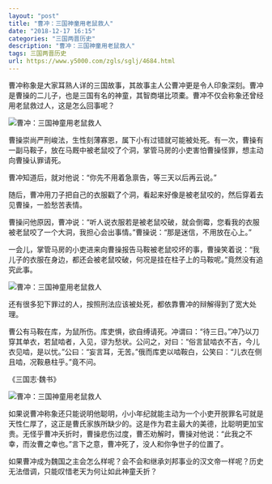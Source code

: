 ```yaml
---
layout: "post"
title: "曹冲：三国神童用老鼠救人"
date: "2018-12-17 16:15"
categories: "三国两晋历史"
description: "曹冲：三国神童用老鼠救人"
tags: 三国两晋历史
url: https://www.y5000.com/zgls/sglj/4684.html
---
```






曹冲称象是大家耳熟人详的三国故事，其故事主人公曹冲更是令人印象深刻。曹冲是曹操的二儿子，也是三国有名的神童，其智商堪比项橐。曹冲不仅会称象还曾经用老鼠救过人，这是怎么回事呢？

![曹冲：三国神童用老鼠救人](/uploads/allimg/161107/6-16110G030321Y.JPG)

曹操崇尚严刑峻法，生性刻薄寡恩，属下小有过错就可能被处死。有一次，曹操有一副马鞍子，放在马厩中被老鼠咬了个洞，掌管马房的小吏害怕曹操怪罪，想主动向曹操认罪请死。

曹冲知道后，就对他说：“你先不用着急禀告，等三天以后再云说。”

随后，曹冲用刀子把自己的衣服戳了个洞，看起来好像是被老鼠咬的，然后穿着去见曹操，一脸愁苦表情。

曹操问他原因，曹冲说：“听人说衣服若是被老鼠咬破，就会倒霉，您看我的衣服被老鼠咬了一个大洞，我担心会出事情。”曹操说：“那是迷信，不用放在心上。”

一会儿，掌管马房的小吏进来向曹操报告马鞍被老鼠咬坏的事，曹操笑着说：“我儿子的衣服在身边，都还会被老鼠咬破，何况是挂在柱子上的马鞍呢。”竟然没有追究此事。

![曹冲：三国神童用老鼠救人](/uploads/allimg/161107/6-16110G0311B46.JPG)

还有很多犯下罪过的人，按照刑法应该被处死，都依靠曹冲的辩解得到了宽大处理。

曹公有马鞍在库，为鼠所伤。库吏惧，欲自缚请死。冲谓曰：“待三日。”冲乃以刀穿其单衣，若鼠啮者，入见，谬为愁状。公问之，对曰：“俗言鼠啮衣不吉，今儿衣见啮，是以忧。”公曰：“妄言耳，无苦。”俄而库吏以啮鞍白，公笑曰：“儿衣在侧且啮，况鞍悬柱乎。”竟不问。

《三国志·魏书》

![曹冲：三国神童用老鼠救人](/uploads/allimg/161107/6-16110G03200S2.JPG)

如果说曹冲称象还只能说明他聪明，小小年纪就能主动为一个小吏开脱罪名可就是天性仁厚了，这正是曹氏家族所缺少的。这是作为君主最大的美德，比聪明更加宝贵。无怪乎曹冲夭折时，曹操悲伤过度，曹丕劝解时，曹操对他说：“此我之不幸，而汝曹之幸也。”言下之意，曹冲死了，没人和你争世子的位置了。

如果曹冲成为魏国之主会怎么样呢？会不会和继承刘邦事业的汉文帝一样呢？历史无法借调，只能叹惜老天为何让如此神童夭折？
